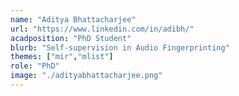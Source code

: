 ```yaml
---
name: "Aditya Bhattacharjee"
url: "https://www.linkedin.com/in/adibh/"
acadposition: "PhD Student"
blurb: "Self-supervision in Audio Fingerprinting"
themes: ["mir","mlist"]
role: "PhD"
image: "./adityabhattacharjee.png"
---
```

